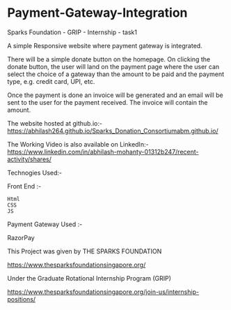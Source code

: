 # Payment-Gateway-Integration
Sparks Foundation - GRIP - Internship - task1

A simple Responsive website where payment gateway is integrated. 

There will be a simple donate button on the homepage. On clicking the donate button, the user will land on the payment page where the user can select the choice of a gateway than the amount to be paid and the payment type, e.g. credit card, UPI, etc. 

Once the payment is done an invoice will be generated and an email will be sent to the user for the payment received. The invoice will contain the amount. 

The website hosted at github.io:-
https://abhilash264.github.io/Sparks_Donation_Consortiumabm.github.io/


The Working Video is also available on LinkedIn:-
https://www.linkedin.com/in/abhilash-mohanty-01312b247/recent-activity/shares/




Technogies Used:-

Front End :-

    Html
    CSS
    JS
Payment Gateway Used  :-

RazorPay


This Project was given by THE SPARKS FOUNDATION

https://www.thesparksfoundationsingapore.org/

Under the Graduate Rotational Internship Program (GRIP)

https://www.thesparksfoundationsingapore.org/join-us/internship-positions/

